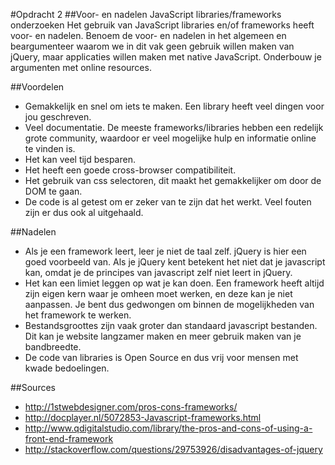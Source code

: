 #Opdracht 2 
##Voor- en nadelen JavaScript libraries/frameworks onderzoeken
Het gebruik van JavaScript libraries en/of frameworks heeft voor- en nadelen. Benoem de voor- en nadelen in het algemeen en beargumenteer waarom we in dit vak geen gebruik willen maken van jQuery, maar applicaties willen maken met native JavaScript. Onderbouw je argumenten met online resources.

##Voordelen
- Gemakkelijk en snel om iets te maken. Een library heeft veel dingen voor jou geschreven.
- Veel documentatie. De meeste frameworks/libraries hebben een redelijk grote community, waardoor er veel mogelijke hulp en informatie online te vinden is. 
- Het kan veel tijd besparen.
- Het heeft een goede cross-browser compatibiliteit.
- Het gebruik van css selectoren, dit maakt het gemakkelijker om door de DOM te gaan.
- De code is al getest om er zeker van te zijn dat het werkt. Veel fouten zijn er dus ook al uitgehaald.

##Nadelen
- Als je een framework leert, leer je niet de taal zelf. jQuery is hier een goed voorbeeld van. Als je jQuery kent betekent het niet dat je javascript kan, omdat je de principes van javascript zelf niet leert in jQuery.
- Het kan een limiet leggen op wat je kan doen. Een framework heeft altijd zijn eigen kern waar je omheen moet werken, en deze kan je niet aanpassen. Je bent dus gedwongen om binnen de mogelijkheden van het framework te werken.
- Bestandsgroottes zijn vaak groter dan standaard javascript bestanden. Dit kan je website langzamer maken en meer gebruik maken van je bandbreedte.
- De code van libraries is Open Source en dus vrij voor mensen met kwade bedoelingen.

##Sources
- http://1stwebdesigner.com/pros-cons-frameworks/
- http://docplayer.nl/5072853-Javascript-frameworks.html
- http://www.qdigitalstudio.com/library/the-pros-and-cons-of-using-a-front-end-framework
- http://stackoverflow.com/questions/29753926/disadvantages-of-jquery
